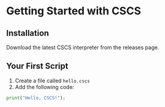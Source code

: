 # Getting Started with CSCS

## Installation

Download the latest CSCS interpreter from the releases page.

## Your First Script

1. Create a file called `hello.cscs`
2. Add the following code:
```python
print("Hello, CSCS!");
```